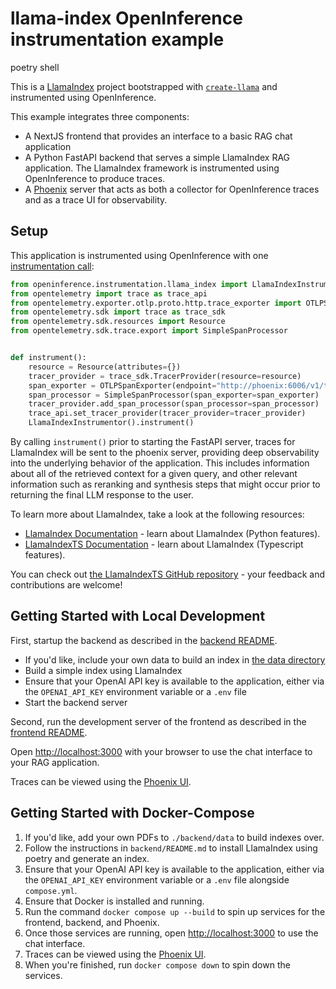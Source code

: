 # llama-index OpenInference instrumentation example

poetry shell

This is a [LlamaIndex](https://www.llamaindex.ai/) project bootstrapped with [`create-llama`](https://github.com/run-llama/LlamaIndexTS/tree/main/packages/create-llama) and instrumented using OpenInference.

This example integrates three components:

- A NextJS frontend that provides an interface to a basic RAG chat application
- A Python FastAPI backend that serves a simple LlamaIndex RAG application. The LlamaIndex framework is instrumented using OpenInference to produce traces.
- A [Phoenix](https://github.com/Arize-ai/phoenix) server that acts as both a collector for OpenInference traces and as a trace UI for observability.

## Setup

This application is instrumented using OpenInference with one [instrumentation call](./backend/instrument.py):

```python
from openinference.instrumentation.llama_index import LlamaIndexInstrumentor
from opentelemetry import trace as trace_api
from opentelemetry.exporter.otlp.proto.http.trace_exporter import OTLPSpanExporter
from opentelemetry.sdk import trace as trace_sdk
from opentelemetry.sdk.resources import Resource
from opentelemetry.sdk.trace.export import SimpleSpanProcessor


def instrument():
    resource = Resource(attributes={})
    tracer_provider = trace_sdk.TracerProvider(resource=resource)
    span_exporter = OTLPSpanExporter(endpoint="http://phoenix:6006/v1/traces")
    span_processor = SimpleSpanProcessor(span_exporter=span_exporter)
    tracer_provider.add_span_processor(span_processor=span_processor)
    trace_api.set_tracer_provider(tracer_provider=tracer_provider)
    LlamaIndexInstrumentor().instrument()
```

By calling `instrument()` prior to starting the FastAPI server, traces for LlamaIndex will be sent to the phoenix server, providing deep observability into the underlying behavior of the application. This includes information about all of the retrieved context for a given query, and other relevant information such as reranking and synthesis steps that might occur prior to returning the final LLM response to the user.

To learn more about LlamaIndex, take a look at the following resources:

- [LlamaIndex Documentation](https://docs.llamaindex.ai) - learn about LlamaIndex (Python features).
- [LlamaIndexTS Documentation](https://ts.llamaindex.ai) - learn about LlamaIndex (Typescript features).

You can check out [the LlamaIndexTS GitHub repository](https://github.com/run-llama/LlamaIndexTS) - your feedback and contributions are welcome!

## Getting Started with Local Development

First, startup the backend as described in the [backend README](./backend/README.md).

- If you'd like, include your own data to build an index in [the data directory](./backend/data/)
- Build a simple index using LlamaIndex
- Ensure that your OpenAI API key is available to the application, either via the `OPENAI_API_KEY` environment variable or a `.env` file
- Start the backend server

Second, run the development server of the frontend as described in the [frontend README](./frontend/README.md).

Open [http://localhost:3000](http://localhost:3000) with your browser to use the chat interface to your RAG application.

Traces can be viewed using the [Phoenix UI](http://localhost:6006).

## Getting Started with Docker-Compose

1. If you'd like, add your own PDFs to `./backend/data` to build indexes over.
2. Follow the instructions in `backend/README.md` to install LlamaIndex using poetry and generate an index.
3. Ensure that your OpenAI API key is available to the application, either via the `OPENAI_API_KEY` environment variable or a `.env` file alongside `compose.yml`.
4. Ensure that Docker is installed and running.
5. Run the command `docker compose up --build` to spin up services for the frontend, backend, and Phoenix.
6. Once those services are running, open [http://localhost:3000](http://localhost:3000) to use the chat interface.
7. Traces can be viewed using the [Phoenix UI](http://localhost:6006).
8. When you're finished, run `docker compose down` to spin down the services.
